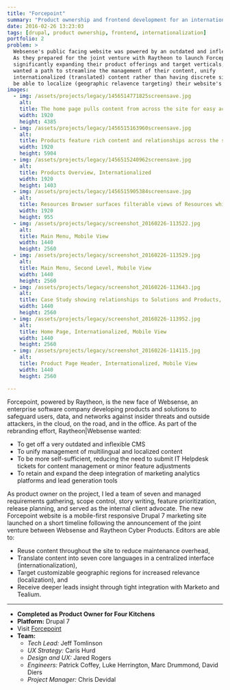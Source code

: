 ```yaml
---
title: "Forcepoint"
summary: "Product ownership and frontend development for an internationalized, localized, responsive website for Forcepoint, powered by Raytheon, the new face of Websense."
date: 2016-02-26 13:23:03
tags: [drupal, product ownership, frontend, internationalization]
portfolio: 2
problem: >
  Websense's public facing website was powered by an outdated and inflexible CMS.
  As they prepared for the joint venture with Raytheon to launch Forcepoint,
  significantly expanding their product offerings and target verticals, they
  wanted a path to streamline the management of their content, unify
  internationalized (translated) content rather than having discrete sites, and
  be able to localize (geographic relavence targeting) their website's offerings.
images:
  - img: /assets/projects/legacy/1456514771825screensave.jpg
    alt:
    title: The home page pulls content from across the site for easy access
    width: 1920
    height: 4385
  - img: /assets/projects/legacy/1456515163960screensave.jpg
    alt:
    title: Products feature rich content and relationships across the site to guide visitors, Internationalized
    width: 1920
    height: 5904
  - img: /assets/projects/legacy/1456515240962screensave.jpg
    alt:
    title: Products Overview, Internationalized
    width: 1920
    height: 1403
  - img: /assets/projects/legacy/1456515905384screensave.jpg
    alt:
    title: Resources Browser surfaces filterable views of Resources which are also featured site-wide
    width: 1920
    height: 955
  - img: /assets/projects/legacy/screenshot_20160226-113522.jpg
    alt:
    title: Main Menu, Mobile View
    width: 1440
    height: 2560
  - img: /assets/projects/legacy/screenshot_20160226-113529.jpg
    alt:
    title: Main Menu, Second Level, Mobile View
    width: 1440
    height: 2560
  - img: /assets/projects/legacy/screenshot_20160226-113643.jpg
    alt:
    title: Case Study showing relationships to Solutions and Products, allowing users to continue to browse relevant content
    width: 1440
    height: 2560
  - img: /assets/projects/legacy/screenshot_20160226-113952.jpg
    alt:
    title: Home Page, Internationalized, Mobile View
    width: 1440
    height: 2560
  - img: /assets/projects/legacy/screenshot_20160226-114115.jpg
    alt:
    title: Product Page Header, Internationalized, Mobile View
    width: 1440
    height: 2560

---
```


Forcepoint, powered by Raytheon, is the new face of Websense, an enterprise software company developing products and solutions to safeguard users, data, and networks against insider threats and outside attackers, in the cloud, on the road, and in the office. As part of the rebranding effort, Raytheon\|Websense wanted:

- To get off a very outdated and inflexible CMS
- To unify management of multilingual and localized content
- To be more self-sufficient, reducing the need to submit IT Helpdesk tickets for content management or minor feature adjustments
- To retain and expand the deep integration of marketing analytics platforms and lead generation tools

As product owner on the project, I led a team of seven and managed requirements gathering, scope control, story writing, feature prioritization, release planning, and served as the internal client advocate. The new Forcepoint website is a mobile-first responsive Drupal 7 marketing site launched on a short timeline following the announcement of the joint venture between Websense and Raytheon Cyber Products. Editors are able to:

- Reuse content throughout the site to reduce maintenance overhead,
- Translate content into seven core languages in a centralized interface (internationalization),
- Target customizable geographic regions for increased relevance (localization), and
- Receive deeper leads insight through tight integration with Marketo and Tealium.

---

- **Completed as Product Owner for Four Kitchens**
- **Platform:** Drupal 7
- Visit [Forcepoint](https://www.forcepoint.com)
- **Team:**
  - _Tech Lead:_ Jeff Tomlinson
  - _UX Strategy:_ Caris Hurd
  - _Design and UX:_ Jared Rogers
  - _Engineers:_ Patrick Coffey, Luke Herrington, Marc Drummond, David Diers
  - _Project Manager:_ Chris Devidal
